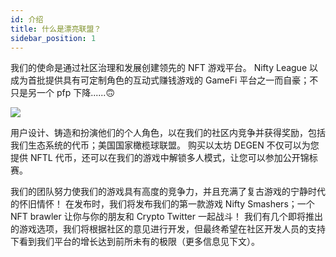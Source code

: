 ```yaml
---
id: 介绍
title: 什么是漂亮联盟？
sidebar_position: 1
---
```


我们的使命是通过社区治理和发展创建领先的 NFT 游戏平台。 Nifty League 以成为首批提供具有可定制角色的互动式赚钱游戏的 GameFi 平台之一而自豪；不只是另一个 pfp 下降......🙃

![](/img/story.gif)

用户设计、铸造和扮演他们的个人角色，以在我们的社区内竞争并获得奖励，包括我们生态系统的代币；美国国家橄榄球联盟。 购买以太坊 DEGEN 不仅可以为您提供 NFTL 代币，还可以在我们的游戏中解锁多人模式，让您可以参加公开锦标赛。

我们的团队努力使我们的游戏具有高度的竞争力，并且充满了复古游戏的宁静时代的怀旧情怀！ 在发布时，我们将发布我们的第一款游戏 Nifty Smashers；一个 NFT brawler 让你与你的朋友和 Crypto Twitter 一起战斗！ 我们有几个即将推出的游戏选项，我们将根据社区的意见进行开发，但最终希望在社区开发人员的支持下看到我们平台的增长达到前所未有的极限（更多信息见下文）。
